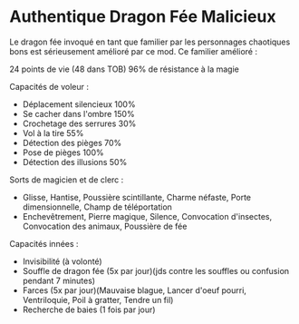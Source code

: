 # Authentique Dragon Fée Malicieux

Le dragon fée invoqué en tant que familier par les personnages chaotiques bons est sérieusement amélioré par ce mod. Ce familier amélioré :

24 points de vie (48 dans TOB)
96% de résistance à la magie

Capacités de voleur :
- Déplacement silencieux 100% 
- Se cacher dans l'ombre 150%   
- Crochetage des serrures 30%
- Vol à la tire 55%
- Détection des pièges 70%
- Pose de pièges 100%
- Détection des illusions 50%

Sorts de magicien et de clerc :
- Glisse, Hantise, Poussière scintillante, Charme néfaste, Porte dimensionnelle, Champ de téléportation
- Enchevêtrement, Pierre magique, Silence, Convocation d'insectes, Convocation des animaux, Poussière de fée

Capacités innées :
- Invisibilité (à volonté)
- Souffle de dragon fée (5x par jour)(jds contre les souffles ou confusion pendant 7 minutes)
- Farces (5x par jour)(Mauvaise blague, Lancer d'oeuf pourri, Ventriloquie, Poil à gratter, Tendre un fil)
- Recherche de baies (1 fois par jour)
